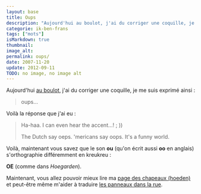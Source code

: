 ```yaml
---
layout: base
title: Oups
description: "Aujourd'hui au boulot, j'ai du corriger une coquille, je me suis exprimé ainsi :    > oups..."
categorie: ik-ben-frans
tags: ["mots"]
isMarkdown: true
thumbnail: 
image_alt: 
permalink: oups/
date: 2007-11-20
update: 2012-09-11
TODO: no image, no image alt
---
```


Aujourd'hui [au boulot](/mon-nouveau-boulot-3), j'ai du corriger une coquille, je me suis exprimé ainsi :

> oups...

Voilà la réponse que j'ai eu :

> Ha-haa. I can even hear the accent...!  ; ))
> 
> The Dutch say oeps. 'mericans say oops. It's a funny world. 

Voilà, maintenant vous savez que le son **ou** (qu'on écrit aussi **oo** en anglais) s'orthographie différemment en kreukreu :

**OE** (comme dans *Hoegarden*).

Maintenant, vous allez pouvoir mieux lire ma [page des chapeaux (hoeden)](/hoeden) et peut-être même m'aider à traduire [les panneaux dans la rue](/panneaux-besoin-de-traduction).

<!-- post notes:
Poles say ups, for what it's worth :)
--->
